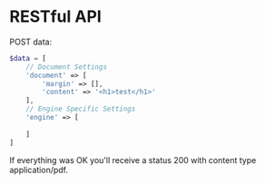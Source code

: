 # RESTful API

POST data:

```php
$data = [
	// Document Settings
	'document' => [
		'margin' => [],
		'content' => '<h1>test</h1>'
	],
	// Engine Specific Settings
	'engine' => [
		
	]
]
```

If everything was OK you'll receive a status 200 with content type application/pdf.
